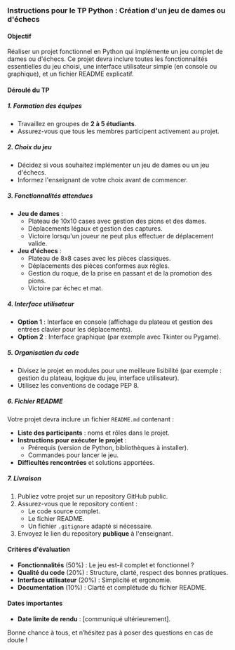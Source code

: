 ### Instructions pour le TP Python : Création d'un jeu de dames ou d'échecs

#### Objectif

Réaliser un projet fonctionnel en Python qui implémente un jeu complet de dames ou d'échecs. Ce projet devra inclure toutes les fonctionnalités essentielles du jeu choisi, une interface utilisateur simple (en console ou graphique), et un fichier README explicatif.

#### Déroulé du TP

##### 1. Formation des équipes

- Travaillez en groupes de **2 à 5 étudiants**.
- Assurez-vous que tous les membres participent activement au projet.

##### 2. Choix du jeu

- Décidez si vous souhaitez implémenter un jeu de dames ou un jeu d'échecs.
- Informez l'enseignant de votre choix avant de commencer.

##### 3. Fonctionnalités attendues

- **Jeu de dames** :
  - Plateau de 10x10 cases avec gestion des pions et des dames.
  - Déplacements légaux et gestion des captures.
  - Victoire lorsqu'un joueur ne peut plus effectuer de déplacement valide.
- **Jeu d'échecs** :
  - Plateau de 8x8 cases avec les pièces classiques.
  - Déplacements des pièces conformes aux règles.
  - Gestion du roque, de la prise en passant et de la promotion des pions.
  - Victoire par échec et mat.

##### 4. Interface utilisateur

- **Option 1** : Interface en console (affichage du plateau et gestion des entrées clavier pour les déplacements).
- **Option 2** : Interface graphique (par exemple avec Tkinter ou Pygame).

##### 5. Organisation du code

- Divisez le projet en modules pour une meilleure lisibilité (par exemple : gestion du plateau, logique du jeu, interface utilisateur).
- Utilisez les conventions de codage PEP 8.

##### 6. Fichier README

Votre projet devra inclure un fichier `README.md` contenant :

- **Liste des participants** : noms et rôles dans le projet.
- **Instructions pour exécuter le projet** :
  - Prérequis (version de Python, bibliothèques à installer).
  - Commandes pour lancer le jeu.
- **Difficultés rencontrées** et solutions apportées.

##### 7. Livraison

1. Publiez votre projet sur un repository GitHub public.
2. Assurez-vous que le repository contient :
   - Le code source complet.
   - Le fichier README.
   - Un fichier `.gitignore` adapté si nécessaire.
3. Envoyez le lien du repository **publique** à l'enseignant.

#### Critères d'évaluation

- **Fonctionnalités** (50%) : Le jeu est-il complet et fonctionnel ?
- **Qualité du code** (20%) : Structure, clarté, respect des bonnes pratiques.
- **Interface utilisateur** (20%) : Simplicité et ergonomie.
- **Documentation** (10%) : Clarté et complétude du fichier README.

#### Dates importantes

- **Date limite de rendu** : [communiqué ultérieurement].

Bonne chance à tous, et n’hésitez pas à poser des questions en cas de doute !

